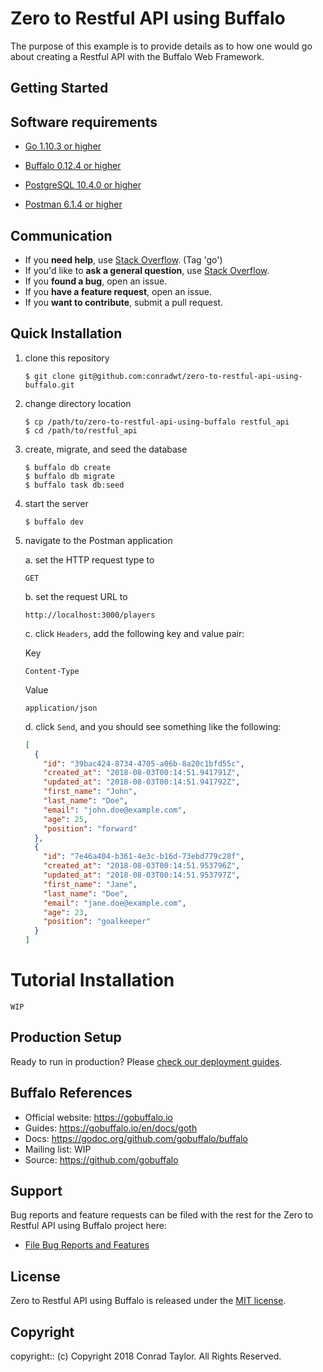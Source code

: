 # Zero to Restful API using Buffalo

The purpose of this example is to provide details as to how one would go about creating a Restful API with the Buffalo Web Framework.

## Getting Started

## Software requirements

- [Go 1.10.3 or higher](https://golang.org/dl)

- [Buffalo 0.12.4 or higher](https://gobuffalo.io/en/docs/installation)

- [PostgreSQL 10.4.0 or higher](https://www.postgresql.org/download)

- [Postman 6.1.4 or higher](https://www.getpostman.com)

## Communication

- If you **need help**, use [Stack Overflow](http://stackoverflow.com/questions/tagged/go). (Tag 'go')
- If you'd like to **ask a general question**, use [Stack Overflow](http://stackoverflow.com/questions/tagged/go).
- If you **found a bug**, open an issue.
- If you **have a feature request**, open an issue.
- If you **want to contribute**, submit a pull request.

## Quick Installation

1.  clone this repository

    ```text
    $ git clone git@github.com:conradwt/zero-to-restful-api-using-buffalo.git
    ```

2.  change directory location

    ```text
    $ cp /path/to/zero-to-restful-api-using-buffalo restful_api
    $ cd /path/to/restful_api
    ```

3.  create, migrate, and seed the database

    ```text
    $ buffalo db create
    $ buffalo db migrate
    $ buffalo task db:seed
    ```

4.  start the server

    ```text
    $ buffalo dev
    ```

5.  navigate to the Postman application

    a. set the HTTP request type to

    ```text
    GET
    ```

    b. set the request URL to

    ```text
    http://localhost:3000/players
    ```

    c. click `Headers`, add the following key and value pair:

    Key

    ```text
    Content-Type
    ```

    Value

    ```text
    application/json
    ```

    d. click `Send`, and you should see something like the following:

    ```json
    [
      {
        "id": "39bac424-8734-4705-a06b-8a20c1bfd55c",
        "created_at": "2018-08-03T00:14:51.941791Z",
        "updated_at": "2018-08-03T00:14:51.941792Z",
        "first_name": "John",
        "last_name": "Doe",
        "email": "john.doe@example.com",
        "age": 25,
        "position": "forward"
      },
      {
        "id": "7e46a404-b361-4e3c-b16d-73ebd779c28f",
        "created_at": "2018-08-03T00:14:51.953796Z",
        "updated_at": "2018-08-03T00:14:51.953797Z",
        "first_name": "Jane",
        "last_name": "Doe",
        "email": "jane.doe@example.com",
        "age": 23,
        "position": "goalkeeper"
      }
    ]
    ```

# Tutorial Installation

```text
WIP
```

## Production Setup

Ready to run in production? Please [check our deployment guides](https://gobuffalo.io/en/docs/building).

## Buffalo References

- Official website: https://gobuffalo.io
- Guides: https://gobuffalo.io/en/docs/goth
- Docs: https://godoc.org/github.com/gobuffalo/buffalo
- Mailing list: WIP
- Source: https://github.com/gobuffalo

## Support

Bug reports and feature requests can be filed with the rest for the Zero to Restful API using Buffalo project here:

- [File Bug Reports and Features](https://github.com/conradwt/zero-to-restful-api-using-buffalo/issues)

## License

Zero to Restful API using Buffalo is released under the [MIT license](https://mit-license.org).

## Copyright

copyright:: (c) Copyright 2018 Conrad Taylor. All Rights Reserved.

